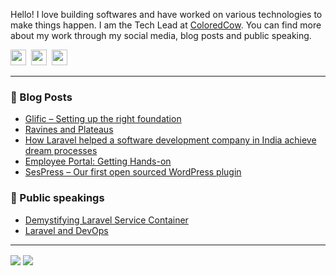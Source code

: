 Hello! I love building softwares and have worked on various technologies to make things happen. I am the Tech Lead at <a href="https://coloredcow.com">ColoredCow</a>. You can find more about my work through my social media, blog posts and public speaking.

<a href="https://twitter.com/heyvaibhav"><img height="25" width="25" src="https://cdn.jsdelivr.net/npm/simple-icons@v3/icons/twitter.svg"></a>&nbsp;
<a href="https://instagram.com/rathorevaibhav"><img height="25" width="25" src="https://cdn.jsdelivr.net/npm/simple-icons@v3/icons/instagram.svg"></a>&nbsp;
<a href="https://www.linkedin.com/in/rathorevaibhav/"><img height="25" width="25" src="https://cdn.jsdelivr.net/npm/simple-icons@v3/icons/linkedin.svg"></a>

<hr/>

### :newspaper: Blog Posts

- [Glific – Setting up the right foundation](https://coloredcow.com/glific-setting-up-the-right-foundation/)
- [Ravines and Plateaus](https://coloredcow.com/ravines-and-plateaus/)
- [How Laravel helped a software development company in India achieve dream processes](https://coloredcow.com/laravel-helped-software-development-company-in-india-achieve-dream-processes/)
- [Employee Portal: Getting Hands-on](https://coloredcow.com/employee-portal-getting-hands-on/)
- [SesPress – Our first open sourced WordPress plugin](https://coloredcow.com/sespress-first-open-sourced-wordpress-plugin/)

### :mega: Public speakings

- [Demystifying Laravel Service Container](https://coloredcow.com/talks/laravel/demystifying-laravel-service-container/)
- [Laravel and DevOps](https://coloredcow.com/talks/laravel/laravel-and-devops/)

<hr/>

<img align="center" src="https://github-readme-stats.vercel.app/api?username=rathorevaibhav&show_icons=true&include_all_commits=true&count_private=true&line_height=24&theme=vue&hide=stars" />  <img align="center" src="https://github-readme-stats.vercel.app/api/top-langs/?username=rathorevaibhav&show_icons=true&include_all_commits=true&line_height=30&count_private=true&layout=compact&theme=vue" />
